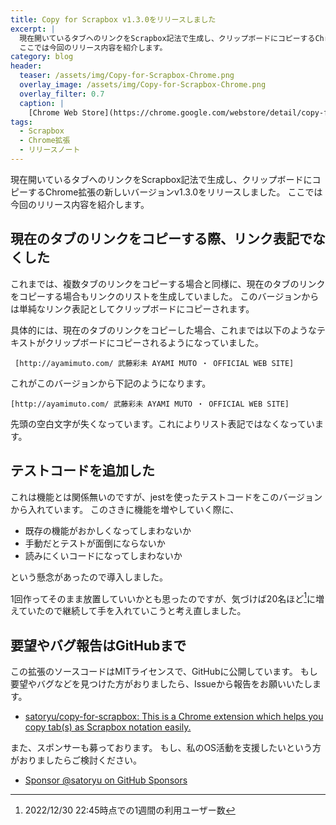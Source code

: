 ```yaml
---
title: Copy for Scrapbox v1.3.0をリリースしました
excerpt: |
  現在開いているタブへのリンクをScrapbox記法で生成し、クリップボードにコピーするChrome拡張の新しいバージョンをリリースしました。
  ここでは今回のリリース内容を紹介します。
category: blog
header:
  teaser: /assets/img/Copy-for-Scrapbox-Chrome.png
  overlay_image: /assets/img/Copy-for-Scrapbox-Chrome.png
  overlay_filter: 0.7
  caption: |
    [Chrome Web Store](https://chrome.google.com/webstore/detail/copy-for-scrapbox/kalhokahkhkmbkiliieonfdmdeajlnog)
tags:
  - Scrapbox
  - Chrome拡張
  - リリースノート
---
```


現在開いているタブへのリンクをScrapbox記法で生成し、クリップボードにコピーするChrome拡張の新しいバージョンv1.3.0をリリースしました。
ここでは今回のリリース内容を紹介します。

## 現在のタブのリンクをコピーする際、リンク表記でなくした

これまでは、複数タブのリンクをコピーする場合と同様に、現在のタブのリンクをコピーする場合もリンクのリストを生成していました。
このバージョンからは単純なリンク表記としてクリップボードにコピーされます。

具体的には、現在のタブのリンクをコピーした場合、これまでは以下のようなテキストがクリップボードにコピーされるようになっていました。

```text
 [http://ayamimuto.com/ 武藤彩未 AYAMI MUTO ・ OFFICIAL WEB SITE]
```

これがこのバージョンから下記のようになります。

```text
[http://ayamimuto.com/ 武藤彩未 AYAMI MUTO ・ OFFICIAL WEB SITE]
```

先頭の空白文字が失くなっています。これによりリスト表記ではなくなっています。

## テストコードを追加した

これは機能とは関係無いのですが、jestを使ったテストコードをこのバージョンから入れています。
このさきに機能を増やしていく際に、

- 既存の機能がおかしくなってしまわないか
- 手動だとテストが面倒にならないか
- 読みにくいコードになってしまわないか

という懸念があったので導入しました。

1回作ってそのまま放置していいかとも思ったのですが、気づけば20名ほど[^1]に増えていたので継続して手を入れていこうと考え直しました。

## 要望やバグ報告はGitHubまで

この拡張のソースコードはMITライセンスで、GitHubに公開しています。
もし要望やバグなどを見つけた方がおりましたら、Issueから報告をお願いいたします。

- [satoryu/copy-for-scrapbox: This is a Chrome extension which helps you copy tab(s) as Scrapbox notation easily.](https://github.com/satoryu/copy-for-scrapbox)

また、スポンサーも募っております。
もし、私のOS活動を支援したいという方がおりましたらご検討ください。

- [Sponsor @satoryu on GitHub Sponsors](https://github.com/sponsors/satoryu)

[^1]: 2022/12/30 22:45時点での1週間の利用ユーザー数